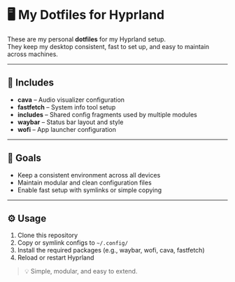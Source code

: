 # 🖥 My Dotfiles for Hyprland

These are my personal **dotfiles** for my Hyprland setup.  
They keep my desktop consistent, fast to set up, and easy to maintain across machines.

---

## 📂 Includes

- **cava** – Audio visualizer configuration  
- **fastfetch** – System info tool setup  
- **includes** – Shared config fragments used by multiple modules  
- **waybar** – Status bar layout and style  
- **wofi** – App launcher configuration  

---

## 🎯 Goals

- Keep a consistent environment across all devices  
- Maintain modular and clean configuration files  
- Enable fast setup with symlinks or simple copying  

---

## ⚙️ Usage

1. Clone this repository  
2. Copy or symlink configs to `~/.config/`  
3. Install the required packages (e.g., waybar, wofi, cava, fastfetch)  
4. Reload or restart Hyprland  

> 💡 Simple, modular, and easy to extend.
